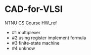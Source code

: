 # CAD-for-VLSI
NTNU CS Course HW_ref
 - #1 multiplexer
 - #2 using register implement formula
 - #3 finite-state machine
 - #4 unknow
